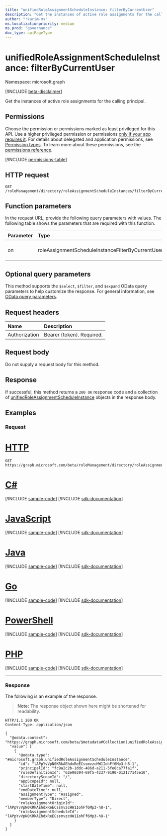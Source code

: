 ```yaml
---
title: "unifiedRoleAssignmentScheduleInstance: filterByCurrentUser"
description: "Get the instances of active role assignments for the calling principal."
author: "rkarim-ms"
ms.localizationpriority: medium
ms.prod: "governance"
doc_type: apiPageType
---
```


# unifiedRoleAssignmentScheduleInstance: filterByCurrentUser
Namespace: microsoft.graph

[!INCLUDE [beta-disclaimer](../../includes/beta-disclaimer.md)]

Get the instances of active role assignments for the calling principal.

## Permissions
Choose the permission or permissions marked as least privileged for this API. Use a higher privileged permission or permissions [only if your app requires it](/graph/permissions-overview#best-practices-for-using-microsoft-graph-permissions). For details about delegated and application permissions, see [Permission types](/graph/permissions-overview#permission-types). To learn more about these permissions, see the [permissions reference](/graph/permissions-reference).

<!-- { "blockType": "permissions", "name": "unifiedroleassignmentscheduleinstance_filterbycurrentuser" } -->
[!INCLUDE [permissions-table](../includes/permissions/unifiedroleassignmentscheduleinstance-filterbycurrentuser-permissions.md)]

## HTTP request

<!-- {
  "blockType": "ignored"
}
-->
``` http
GET /roleManagement/directory/roleAssignmentScheduleInstances/filterByCurrentUser(on='principal')
```

## Function parameters
In the request URL, provide the following query parameters with values.
The following table shows the parameters that are required with this function.

|Parameter|Type|Description|
|:---|:---|:---|
|on|roleAssignmentScheduleInstanceFilterByCurrentUserOptions|The possible values are `principal`, `unknownFutureValue`.|


## Optional query parameters
This method supports the `$select`, `$filter`, and `$expand` OData query parameters to help customize the response. For general information, see [OData query parameters](/graph/query-parameters).


## Request headers
|Name|Description|
|:---|:---|
|Authorization|Bearer {token}. Required.|

## Request body
Do not supply a request body for this method.

## Response

If successful, this method returns a `200 OK` response code and a collection of [unifiedRoleAssignmentScheduleInstance](../resources/unifiedroleassignmentscheduleinstance.md) objects in the response body.

## Examples

### Request

# [HTTP](#tab/http)
<!-- {
  "blockType": "request",
  "name": "unifiedroleassignmentscheduleinstance_filterbycurrentuser"
}
-->
``` http
GET https://graph.microsoft.com/beta/roleManagement/directory/roleAssignmentScheduleInstances/filterByCurrentUser(on='principal')
```

# [C#](#tab/csharp)
[!INCLUDE [sample-code](../includes/snippets/csharp/unifiedroleassignmentscheduleinstance-filterbycurrentuser-csharp-snippets.md)]
[!INCLUDE [sdk-documentation](../includes/snippets/snippets-sdk-documentation-link.md)]

# [JavaScript](#tab/javascript)
[!INCLUDE [sample-code](../includes/snippets/javascript/unifiedroleassignmentscheduleinstance-filterbycurrentuser-javascript-snippets.md)]
[!INCLUDE [sdk-documentation](../includes/snippets/snippets-sdk-documentation-link.md)]

# [Java](#tab/java)
[!INCLUDE [sample-code](../includes/snippets/java/unifiedroleassignmentscheduleinstance-filterbycurrentuser-java-snippets.md)]
[!INCLUDE [sdk-documentation](../includes/snippets/snippets-sdk-documentation-link.md)]

# [Go](#tab/go)
[!INCLUDE [sample-code](../includes/snippets/go/unifiedroleassignmentscheduleinstance-filterbycurrentuser-go-snippets.md)]
[!INCLUDE [sdk-documentation](../includes/snippets/snippets-sdk-documentation-link.md)]

# [PowerShell](#tab/powershell)
[!INCLUDE [sample-code](../includes/snippets/powershell/unifiedroleassignmentscheduleinstance-filterbycurrentuser-powershell-snippets.md)]
[!INCLUDE [sdk-documentation](../includes/snippets/snippets-sdk-documentation-link.md)]

# [PHP](#tab/php)
[!INCLUDE [sample-code](../includes/snippets/php/unifiedroleassignmentscheduleinstance-filterbycurrentuser-php-snippets.md)]
[!INCLUDE [sdk-documentation](../includes/snippets/snippets-sdk-documentation-link.md)]

---

### Response

The following is an example of the response.
>**Note:** The response object shown here might be shortened for readability.
<!-- {
  "blockType": "response",
  "truncated": true,
  "@odata.type": "Collection(microsoft.graph.unifiedRoleAssignmentScheduleInstance)"
}
-->
``` http
HTTP/1.1 200 OK
Content-Type: application/json

{
  "@odata.context": "https://graph.microsoft.com/beta/$metadata#Collection(unifiedRoleAssignmentScheduleInstance)",
  "value": [
    {
      "@odata.type": "#microsoft.graph.unifiedRoleAssignmentScheduleInstance",
      "id": "lAPpYvVpN0KRkAEhdxReECssmvzcHW1IohFf6Mp3-h8-1",
      "principalId": "fc9a2c2b-1ddc-486d-a211-5fe8ca77fa1f",
      "roleDefinitionId": "62e90394-69f5-4237-9190-012177145e10",
      "directoryScopeId": "/",
      "appScopeId": null,
      "startDateTime": null,
      "endDateTime": null,
      "assignmentType": "Assigned",
      "memberType": "Direct",
      "roleAssignmentOriginId": "lAPpYvVpN0KRkAEhdxReECssmvzcHW1IohFf6Mp3-h8-1",
      "roleAssignmentScheduleId": "lAPpYvVpN0KRkAEhdxReECssmvzcHW1IohFf6Mp3-h8-1"
    }
  ]
}
```

